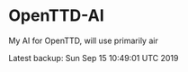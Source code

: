 # OpenTTD-AI
My AI for OpenTTD, will use primarily air

Latest backup: Sun Sep 15 10:49:01 UTC 2019
